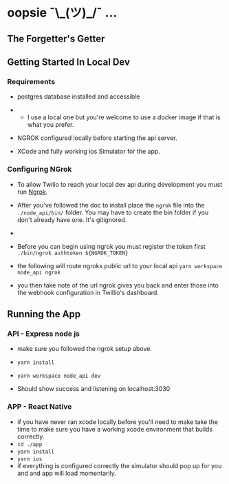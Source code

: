 # oopsie ¯\\\_(ツ)\_/¯ ...

## The Forgetter's Getter

<!-- Testing forked repo PR -->

## Getting Started In Local Dev

### Requirements

- postgres database installed and accessible
- - I use a local one but you're welcome to use a docker image if that is what you prefer.

- NGROK configured locally before starting the api server.

- XCode and fully working ios Simulator for the app.

### Configuring NGrok

- To allow Twilio to reach your local dev api during development you must run [Ngrok](https://dashboard.ngrok.com/get-started/setup).
- After you've followed the doc to install place the `ngrok` file into the `./node_api/bin/` folder. You may have to create the bin folder if you don't already have one. It's gitignored.
-
- Before you can begin using ngrok you must register the token first
  `./bin/ngrok authtoken ${NGROK_TOKEN}`

- the following will route ngroks public url to your local api
  `yarn workspace node_api ngrok`

- you then take note of the url ngrok gives you back and enter those into the webhook configuration in Twillio's dashboard.

## Running the App

### API - Express node js

- make sure you followed the ngrok setup above.

- `yarn install`

- `yarn workspace node_api dev`

- Should show success and listening on localhost:3030

### APP - React Native

- if you have never ran xcode locally before you'll need to make take the time to make sure you have a working xcode environment that builds correctly.
- `cd ./app`
- `yarn install`
- `yarn ios`
- if everything is configured correctly the simulator should pop up for you and and app will load momentarily.
